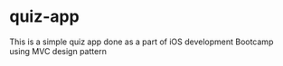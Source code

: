# quiz-app
This is a simple quiz app done as a part of iOS development Bootcamp using MVC design pattern
